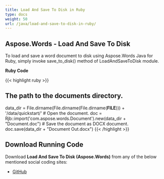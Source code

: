 ```yaml
---
title: Load And Save To Disk in Ruby
type: docs
weight: 50
url: /java/load-and-save-to-disk-in-ruby/
---
```


## **Aspose.Words - Load And Save To Disk**

To load and save a word document to disk using Aspose.Words Java for Ruby, simply invoke save_to_disk() method of LoadAndSaveToDisk module.

**Ruby Code**

{{< highlight ruby >}}

## The path to the documents directory.

data_dir = File.dirname(File.dirname(File.dirname(__FILE__))) + '/data/quickstart/'
\# Open the document.
doc = Rjb::import('com.aspose.words.Document').new(data_dir + "Document.doc")
\# Save the document as DOCX document.
doc.save(data_dir + "Document Out.docx")
{{< /highlight >}}

## **Download Running Code**

Download **Load And Save To Disk (Aspose.Words)** from any of the below mentioned social coding sites:

- [GitHub](https://github.com/aspose-words/Aspose.Words-for-Java/blob/master/Plugins/Aspose_Words_Java_for_Ruby/lib/asposewordsjavaforruby/loadandsavetodisk.rb)
